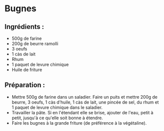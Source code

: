 # Bugnes

## Ingrédients :
* 500g  de farine
* 200g de beurre ramolli
* 3 oeufs
* 1 càs de lait
* Rhum
* 1 paquet de levure chimique
* Huile de friture

## Préparation :
* Mettre 500g de farine dans un saladier. Faire un puits et mettre 200g de beurre, 3 oeufs, 1 càs d'huile, 1 càs de lait, une pincée de sel, du rhum et 1 paquet de levure chimique dans le saladier.
* Travailler la pâte. Si en l'étendant elle se brise, ajouter de l'eau, petit à petit, jusqu'à ce qu'elle soit bonne à étendre.
* Faire les bugnes à la grande friture (de préférence à la végétaline).